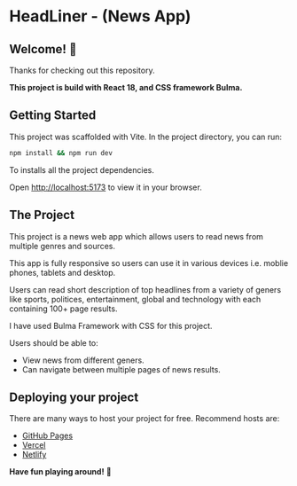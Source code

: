 # HeadLiner - (News App)

## Welcome! 👋

Thanks for checking out this repository.

**This project is build with React 18, and CSS framework Bulma.**

## Getting Started

This project was scaffolded with Vite. In the project directory, you can run:

```sh
npm install && npm run dev
```

To installs all the project dependencies.

Open [http://localhost:5173](http://localhost:5173) to view it in your browser.

## The Project

This project is a news web app which allows users to read news from multiple genres and sources.

This app is fully responsive so users can use it in various devices i.e. moblie phones, tablets and desktop.

Users can read short description of top headlines from a variety of geners like sports, politices, entertainment, global and technology with each containing 100+ page results.

I have used Bulma Framework with CSS for this project.

Users should be able to:

- View news from different geners.
- Can navigate between multiple pages of news results.

## Deploying your project

There are many ways to host your project for free. Recommend hosts are:

- [GitHub Pages](https://pages.github.com/)
- [Vercel](https://vercel.com/)
- [Netlify](https://www.netlify.com/)

**Have fun playing around!** 🚀
